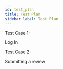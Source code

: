 ```yaml
---
id: test_plan
title: Test Plan
sidebar_label: Test Plan
---
```


Test Case 1: 

Log In

Test Case 2: 

Submitting a review